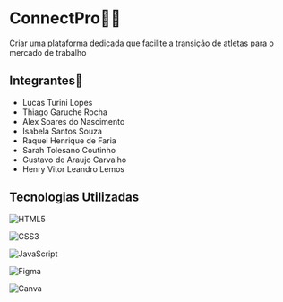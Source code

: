 # ConnectPro🏃‍➡️

Criar uma plataforma dedicada que facilite a transição de atletas para o mercado de trabalho

## Integrantes📃

- Lucas Turini Lopes
- Thiago Garuche Rocha
- Alex Soares do Nascimento
- Isabela Santos Souza
- Raquel Henrique de Faria
- Sarah Tolesano Coutinho
- Gustavo de Araujo Carvalho
- Henry Vitor Leandro Lemos

## Tecnologias Utilizadas 


![HTML5](https://img.shields.io/badge/html5-%23E34F26.svg?style=for-the-badge&logo=html5&logoColor=white)

![CSS3](https://img.shields.io/badge/css3-%231572B6.svg?style=for-the-badge&logo=css3&logoColor=white)

![JavaScript](https://img.shields.io/badge/javascript-%23323330.svg?style=for-the-badge&logo=javascript&logoColor=%23F7DF1E)

![Figma](https://img.shields.io/badge/figma-%23F24E1E.svg?style=for-the-badge&logo=figma&logoColor=white)

![Canva](https://img.shields.io/badge/Canva-%2300C4CC.svg?style=for-the-badge&logo=Canva&logoColor=white)
